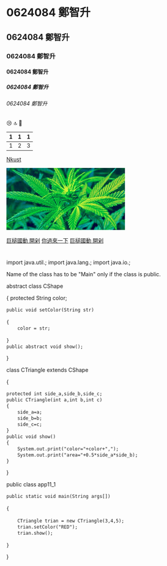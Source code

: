 # 0624084 鄭智升
## 0624084 鄭智升
### 0624084 鄭智升
#### 0624084 鄭智升
##### 0624084 鄭智升
###### 0624084 鄭智升

:cry:
:top:
:car:

| 1 | 1 | 1 |
|:--| :--: |--:|
| 1 | 2 | 3 |

[Nkust](https://www.nkust.edu.tw/)

![Paradise](Weed.jpg)

[巨槌國動 開剁](https://www.youtube.com/watch?v=rV1C_GzJESA)
[你過來一下](https://youtu.be/gbp8-KbYtWA)
[巨槌國動 開剁](https://www.youtube.com/watch?v=rV1C_GzJESA)
#

import java.util.;
import java.lang.;
import java.io.;

Name of the class has to be "Main" only if the class is public.

abstract class CShape

{
    protected String color;
    
    public void setColor(String str)
    
    {
        color = str;
        
    }
    public abstract void show();
    
}

class CTriangle extends CShape

{

    protected int side_a,side_b,side_c;
    public CTriangle(int a,int b,int c)
    {
        side_a=a;
        side_b=b;
        side_c=c;
    }
    public void show()
    {
        System.out.print("color="+color+",");
        System.out.print("area="+0.5*side_a*side_b);
    }

}

public class app11_1



    public static void main(String args[])
    
    {
    
        CTriangle trian = new CTriangle(3,4,5);
        trian.setColor("RED");
        trian.show();
        
    }
    
}
